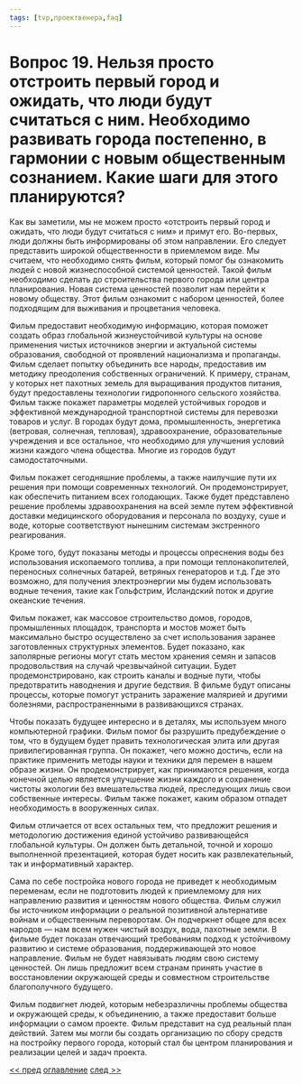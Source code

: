 ```yaml
---
tags: [tvp,проектвенера,faq]
---
```

# Вопрос 19. Нельзя просто отстроить первый город и ожидать, что люди будут считаться с ним. Необходимо развивать города постепенно, в гармонии с новым общественным сознанием. Какие шаги для этого планируются?

Как вы заметили, мы не можем просто «отстроить первый город и ожидать, что люди будут считаться с ним» и примут его. Во-первых, люди должны быть информированы об этом направлении. Его следует представить широкой общественности в приемлемом виде. Мы считаем, что необходимо снять фильм, который помог бы ознакомить людей с новой жизнеспособной системой ценностей. Такой фильм необходимо сделать до строительства первого города или центра планирования. Новая система ценностей позволит нам перейти к новому обществу. Этот фильм ознакомит с набором ценностей, более подходящим для выживания и процветания человека.

Фильм предоставит необходимую информацию, которая поможет создать образ глобальной жизнеустойчивой культуры на основе применения чистых источников энергии и актуальной системы образования, свободной от проявлений национализма и пропаганды. Фильм сделает попытку объединить все народы, предоставив им методику преодоления собственных ограничений. К примеру, странам, у которых нет пахотных земель для выращивания продуктов питания, будут предоставлены технологии гидропонного сельского хозяйства. Фильм также покажет параметры моделей устойчивых городов и эффективной международной транспортной системы для перевозки товаров и услуг. В городах будут дома, промышленность, энергетика (ветровая, солнечная, тепловая), здравоохранение, образовательные учреждения и все остальное, что необходимо для улучшения условий жизни каждого члена общества. Многие из городов будут самодостаточными.

Фильм покажет сегодняшние проблемы, а также наилучшие пути их решения при помощи современных технологий. Он продемонстрирует, как обеспечить питанием всех голодающих. Также будет представлено решение проблемы здравоохранения на всей земле путем эффективной доставки медицинского оборудования и персонала по воздуху, суше и воде, которые соответствуют нынешним системам экстренного реагирования.

Кроме того, будут показаны методы и процессы опреснения воды без использования ископаемого топлива, а при помощи теплонакопителей, переносных солнечных батарей, ветряных генераторов и т.д. Где это возможно, для получения электроэнергии мы будем использовать водные течения, такие как Гольфстрим, Исландский поток и другие океанские течения.

Фильм покажет, как массовое строительство домов, городов, промышленных площадок, транспорта и мостов может быть максимально быстро осуществлено за счет использования заранее заготовленных структурных элементов. Будет показано, как заполярные регионы могут стать местом хранения семян и запасов продовольствия на случай чрезвычайной ситуации. Будет продемонстрировано, как строить каналы и водные пути, чтобы предотвратить наводнения и другие бедствия. В фильме будут описаны процессы, которые помогут устранить заражение малярией и другими болезнями, распространенными в развивающихся странах.

Чтобы показать будущее интересно и в деталях, мы используем много компьютерной графики. Фильм помог бы разрушить предубеждение о том, что в будущем будет править технологическая элита или другая привилегированная группа. Он покажет, чего можно достичь, если на практике применить методы науки и техники для перемен в нашем образе жизни. Он продемонстрирует, как принимаются решения, когда конечной целью является улучшение жизни каждого и сохранение чистоты экологии без вмешательства людей, преследующих лишь свои собственные интересы. Фильм также покажет, каким образом отпадет необходимость в вооруженных силах.

Фильм отличается от всех остальных тем, что предложит решения и методологию достижения единой устойчиво развивающейся глобальной культуры. Он должен быть детальной, точной и хорошо выполненной презентацией, которая будет носить как развлекательный, так и информативный характер.

Сама по себе постройка нового города не приведет к необходимым переменам, если не подготовить людей к приемлемому для них направлению развития и ценностям нового общества. Фильм служил бы источником информации о реальной позитивной альтернативе войнам и общественным переворотам. Он подчеркнет общее для всех народов — нам всем нужен чистый воздух, вода, пахотные земли. В фильме будет показан отвечающий требованиям подход к устойчивому развитию и системе образования, поддерживающей это новое направление. Фильм не будет навязывать людям свою систему ценностей. Он лишь предложит всем странам принять участие в восстановлении окружающей среды и совместном строительстве благополучного будущего.

Фильм подвигнет людей, которым небезразличны проблемы общества и окружающей среды, к объединению, а также предоставит больше информации о самом проекте. Фильм представит на суд реальный план действий. Затем мы могли бы создать организацию по сбору средств на постройку первого города, который стал бы центром планирования и реализации целей и задач проекта.

[<< пред](Вопрос%2018.%20Что%20Вы%20думаете%20о%20«Новом%20мировом%20порядке».md) [оглавление](FAQ%20%D0%BF%D0%BE%20%D0%BF%D1%80%D0%BE%D0%B5%D0%BA%D1%82%D1%83%20%C2%AB%D0%92%D0%B5%D0%BD%D0%B5%D1%80%D0%B0%C2%BB.md) [след >>](Вопрос%2020.%20Какова,%20на%20Ваш%20взгляд,%20связь%20между%20жителем%20и%20местом%20его%20проживания.md)
